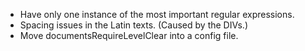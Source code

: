 - Have only one instance of the most important regular expressions.
- Spacing issues in the Latin texts. (Caused by the DIVs.)
- Move documentsRequireLevelClear into a config file.
